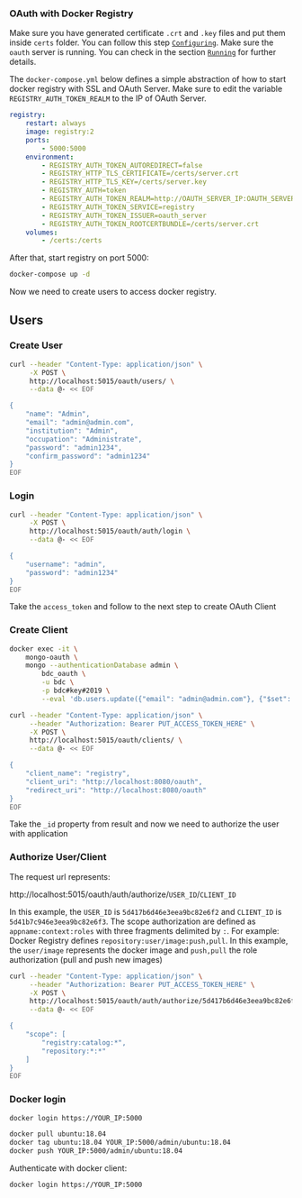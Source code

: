 ### OAuth with Docker Registry

Make sure you have generated certificate `.crt` and `.key` files and put them inside `certs` folder. You can follow this step [`Configuring`](../../README.md#configuring). Make sure the `oauth` server is running. You can check in the section [`Running`](../../README.md#running) for further details.

The `docker-compose.yml` below defines a simple abstraction of how to start docker registry with SSL and OAuth Server. Make sure to edit the variable `REGISTRY_AUTH_TOKEN_REALM` to the IP of OAuth Server.

```yaml
registry:
    restart: always
    image: registry:2
    ports:
        - 5000:5000
    environment:
        - REGISTRY_AUTH_TOKEN_AUTOREDIRECT=false
        - REGISTRY_HTTP_TLS_CERTIFICATE=/certs/server.crt
        - REGISTRY_HTTP_TLS_KEY=/certs/server.key
        - REGISTRY_AUTH=token
        - REGISTRY_AUTH_TOKEN_REALM=http://OAUTH_SERVER_IP:OAUTH_SERVER_PORT/oauth/auth/token
        - REGISTRY_AUTH_TOKEN_SERVICE=registry
        - REGISTRY_AUTH_TOKEN_ISSUER=oauth_server
        - REGISTRY_AUTH_TOKEN_ROOTCERTBUNDLE=/certs/server.crt
    volumes:
        - /certs:/certs
```

After that, start registry on port 5000:

```bash
docker-compose up -d
```

Now we need to create users to access docker registry.

## Users

### Create User

```bash
curl --header "Content-Type: application/json" \
     -X POST \
     http://localhost:5015/oauth/users/ \
     --data @- << EOF

{
    "name": "Admin",
    "email": "admin@admin.com",
    "institution": "Admin",
    "occupation": "Administrate",
    "password": "admin1234",
    "confirm_password": "admin1234"
}
EOF
```

### Login

```bash
curl --header "Content-Type: application/json" \
     -X POST \
     http://localhost:5015/oauth/auth/login \
     --data @- << EOF

{
    "username": "admin",
    "password": "admin1234"
}
EOF
```

Take the `access_token` and follow to the next step to create OAuth Client

### Create Client

```bash
docker exec -it \
    mongo-oauth \
    mongo --authenticationDatabase admin \
        bdc_oauth \
        -u bdc \
        -p bdc#key#2019 \
        --eval 'db.users.update({"email": "admin@admin.com"}, {"$set": {"credential.grants": ["user", "admin"]}})'
```

```bash
curl --header "Content-Type: application/json" \
     --header "Authorization: Bearer PUT_ACCESS_TOKEN_HERE" \
     -X POST \
     http://localhost:5015/oauth/clients/ \
     --data @- << EOF

{
    "client_name": "registry",
    "client_uri": "http://localhost:8080/oauth",
    "redirect_uri": "http://localhost:8080/oauth"
}
EOF
```

Take the `_id` property from result and now we need to authorize the user with application


### Authorize User/Client

The request url represents:

http://localhost:5015/oauth/auth/authorize/`USER_ID`/`CLIENT_ID`

In this example, the `USER_ID` is `5d417b6d46e3eea9bc82e6f2` and `CLIENT_ID` is `5d41b7c946e3eea9bc82e6f3`.
The scope authorization are defined as `appname:context:roles` with three fragments delimited by `:`. For example:
Docker Registry defines `repository:user/image:push,pull`. In this example, the `user/image` represents the docker image and `push,pull` the role authorization (pull and push new images)

```bash
curl --header "Content-Type: application/json" \
     --header "Authorization: Bearer PUT_ACCESS_TOKEN_HERE" \
     -X POST \
     http://localhost:5015/oauth/auth/authorize/5d417b6d46e3eea9bc82e6f2/5d41b7c946e3eea9bc82e6f3 \
     --data @- << EOF

{
    "scope": [
        "registry:catalog:*",
        "repository:*:*"
    ]
}
EOF
```

### Docker login

```bash
docker login https://YOUR_IP:5000

docker pull ubuntu:18.04
docker tag ubuntu:18.04 YOUR_IP:5000/admin/ubuntu:18.04
docker push YOUR_IP:5000/admin/ubuntu:18.04
```

Authenticate with docker client:

```bash
docker login https://YOUR_IP:5000
```
